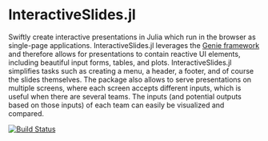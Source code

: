 # InteractiveSlides.jl

Swiftly create interactive presentations in Julia which run in the browser as single-page applications. InteractiveSlides.jl leverages the [Genie framework](https://www.genieframework.com/) and therefore allows for presentations to contain reactive UI elements, including beautiful input forms, tables, and plots. InteractiveSlides.jl simplifies tasks such as creating a menu, a header, a footer, and of course the slides themselves. The package also allows to serve presentations on multiple screens, where each screen accepts different inputs, which is useful when there are several teams. The inputs (and potential outputs based on those inputs) of each team can easily be visualized and compared.





[![Build Status](https://github.com/jochenkrattenmacher/InteractiveSlides.jl/actions/workflows/CI.yml/badge.svg?branch=main)](https://github.com/jochenkrattenmacher/InteractiveSlides.jl/actions/workflows/CI.yml?query=branch%3Amain)

